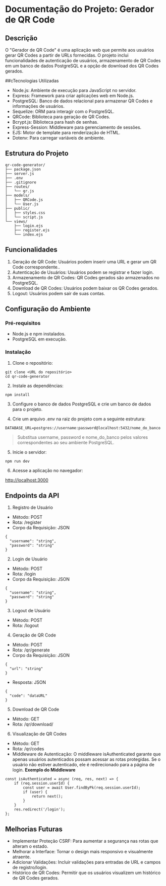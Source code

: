 # Documentação do Projeto: Gerador de QR Code

## Descrição
O "Gerador de QR Code" é uma aplicação web que permite aos usuários gerar QR Codes a partir de URLs fornecidas. O projeto inclui funcionalidades de autenticação de usuários, armazenamento de QR Codes em um banco de dados PostgreSQL e a opção de download dos QR Codes gerados.

##cTecnologias Utilizadas

- Node.js: Ambiente de execução para JavaScript no servidor.
- Express: Framework para criar aplicações web em Node.js.
- PostgreSQL: Banco de dados relacional para armazenar QR Codes e informações de usuários.
- Sequelize: ORM para interagir com o PostgreSQL.
- QRCode: Biblioteca para geração de QR Codes.
- Bcrypt.js: Biblioteca para hash de senhas.
- Express-Session: Middleware para gerenciamento de sessões.
- EJS: Motor de template para renderização de HTML.
- Dotenv: Para carregar variáveis de ambiente.

## Estrutura do Projeto

```
qr-code-generator/
├── package.json
├── server.js
├── .env
├── .gitignore
├── routes/
│   └── qr.js
├── models/
│   ├── QRCode.js
│   └── User.js
├── public/
│   ├── styles.css
│   └── script.js
└── views/
    ├── login.ejs
    ├── register.ejs
    └── index.ejs
```

## Funcionalidades

1. Geração de QR Code: Usuários podem inserir uma URL e gerar um QR Code correspondente.. 
2. Autenticação de Usuários: Usuários podem se registrar e fazer login.
3. Armazenamento de QR Codes: QR Codes gerados são armazenados no PostgreSQL.
4. Download de QR Codes: Usuários podem baixar os QR Codes gerados.
5. Logout: Usuários podem sair de suas contas.

## Configuração do Ambiente

### Pré-requisitos

- Node.js e npm instalados.
- PostgreSQL em execução.

### Instalação
1. Clone o repositório:
```
git clone <URL do repositório>
cd qr-code-generator
```

2. Instale as dependências:
```
npm install
```

3. Configure o banco de dados PostgreSQL e crie um banco de dados para o projeto.

4. Crie um arquivo .env na raiz do projeto com a seguinte estrutura:
```
DATABASE_URL=postgres://username:password@localhost:5432/nome_do_banco
```
> Substitua username, password e nome_do_banco pelos valores correspondentes ao seu ambiente PostgreSQL.

5. Inicie o servidor:
```
npm run dev
```

6. Acesse a aplicação no navegador: 

[http://localhost:3000](http://localhost:3000)

## Endpoints da API

1. Registro de Usuário

- Método: POST
- Rota: /register
- Corpo da Requisição: JSON
```
{
  "username": "string",
  "password": "string"
}
```

2. Login de Usuário

- Método: POST
- Rota: /login
- Corpo da Requisição: JSON
```
{
  "username": "string",
  "password": "string"
}
```

3. Logout de Usuário

- Método: POST
- Rota: /logout

4. Geração de QR Code

- Método: POST
- Rota: /qr/generate
- Corpo da Requisição: JSON
```
{
  "url": "string"
}
```
- Resposta: JSON
```
{
  "code": "dataURL"
}
```

5. Download de QR Code

- Método: GET
- Rota: /qr/download/

6. Visualização de QR Codes

- Método: GET
- Rota: /qr/codes
- Middleware de Autenticação: O middleware isAuthenticated garante que apenas usuários autenticados possam acessar as rotas protegidas. Se o usuário não estiver autenticado, ele é redirecionado para a página de login.
**Exemplo do Middleware**
```
const isAuthenticated = async (req, res, next) => {
    if (req.session.userId) {
        const user = await User.findByPk(req.session.userId);
        if (user) {
            return next();
        }
    }
    res.redirect('/login');
};
```

## Melhorias Futuras

- Implementar Proteção CSRF: Para aumentar a segurança nas rotas que alteram o estado.
- Melhorar a Interface: Tornar o design mais responsivo e visualmente atraente.
- Adicionar Validações: Incluir validações para entradas de URL e campos de registro/login.
- Histórico de QR Codes: Permitir que os usuários visualizem um histórico de QR Codes gerados.